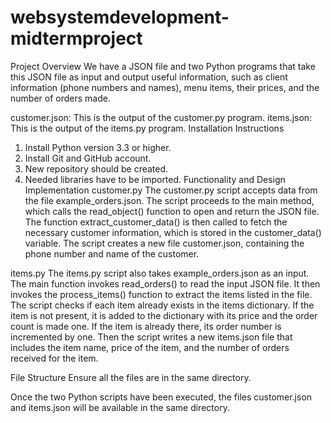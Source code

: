 # websystemdevelopment-midtermproject
Project Overview
We have a JSON file and two Python programs that take this JSON file as input and output useful information, such as client information (phone numbers and names), menu items, their prices, and the number of orders made.

customer.json: This is the output of the customer.py program.
items.json: This is the output of the items.py program.
Installation Instructions
1. Install Python version 3.3 or higher.
2. Install Git and GitHub account.
3. New repository should be created.
4. Needed libraries have to be imported.
Functionality and Design Implementation
customer.py
The customer.py script accepts data from the file example_orders.json. The script proceeds to the main method, which calls the read_object() function to open and return the JSON file. The function extract_customer_data() is then called to fetch the necessary customer information, which is stored in the customer_data() variable. The script creates a new file customer.json, containing the phone number and name of the customer.

items.py
The items.py script also takes example_orders.json as an input. The main function invokes read_orders() to read the input JSON file. It then invokes the process_items() function to extract the items listed in the file. The script checks if each item already exists in the items dictionary. If the item is not present, it is added to the dictionary with its price and the order count is made one. If the item is already there, its order number is incremented by one. Then the script writes a new items.json file that includes the item name, price of the item, and the number of orders received for the item.

File Structure
Ensure all the files are in the same directory.

Once the two Python scripts have been executed, the files customer.json and items.json will be available in the same directory.
